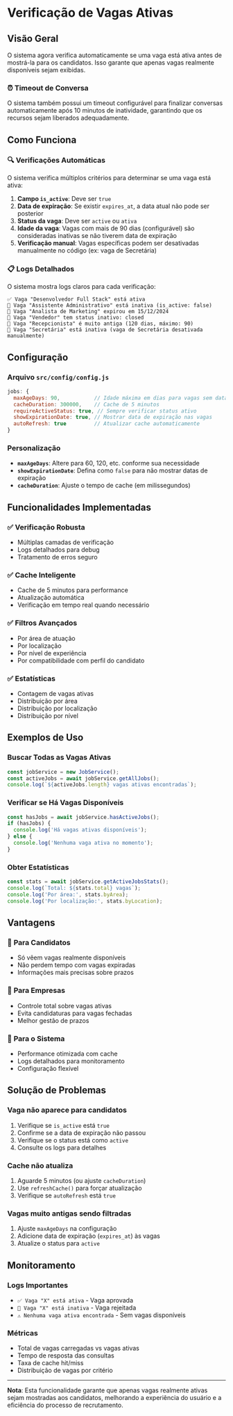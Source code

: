 # Verificação de Vagas Ativas

## Visão Geral

O sistema agora verifica automaticamente se uma vaga está ativa antes de mostrá-la para os candidatos. Isso garante que apenas vagas realmente disponíveis sejam exibidas.

### ⏰ **Timeout de Conversa**

O sistema também possui um timeout configurável para finalizar conversas automaticamente após 10 minutos de inatividade, garantindo que os recursos sejam liberados adequadamente.

## Como Funciona

### 🔍 **Verificações Automáticas**

O sistema verifica múltiplos critérios para determinar se uma vaga está ativa:

1. **Campo `is_active`**: Deve ser `true`
2. **Data de expiração**: Se existir `expires_at`, a data atual não pode ser posterior
3. **Status da vaga**: Deve ser `active` ou `ativa`
4. **Idade da vaga**: Vagas com mais de 90 dias (configurável) são consideradas inativas se não tiverem data de expiração
5. **Verificação manual**: Vagas específicas podem ser desativadas manualmente no código (ex: vaga de Secretária)

### 📋 **Logs Detalhados**

O sistema mostra logs claros para cada verificação:

```
✅ Vaga "Desenvolvedor Full Stack" está ativa
🚫 Vaga "Assistente Administrativo" está inativa (is_active: false)
🚫 Vaga "Analista de Marketing" expirou em 15/12/2024
🚫 Vaga "Vendedor" tem status inativo: closed
🚫 Vaga "Recepcionista" é muito antiga (120 dias, máximo: 90)
🚫 Vaga "Secretária" está inativa (vaga de Secretária desativada manualmente)
```

## Configuração

### Arquivo `src/config/config.js`

```javascript
jobs: {
  maxAgeDays: 90,           // Idade máxima em dias para vagas sem data de expiração
  cacheDuration: 300000,    // Cache de 5 minutos
  requireActiveStatus: true, // Sempre verificar status ativo
  showExpirationDate: true, // Mostrar data de expiração nas vagas
  autoRefresh: true         // Atualizar cache automaticamente
}
```

### Personalização

- **`maxAgeDays`**: Altere para 60, 120, etc. conforme sua necessidade
- **`showExpirationDate`**: Defina como `false` para não mostrar datas de expiração
- **`cacheDuration`**: Ajuste o tempo de cache (em milissegundos)

## Funcionalidades Implementadas

### ✅ **Verificação Robusta**
- Múltiplas camadas de verificação
- Logs detalhados para debug
- Tratamento de erros seguro

### ✅ **Cache Inteligente**
- Cache de 5 minutos para performance
- Atualização automática
- Verificação em tempo real quando necessário

### ✅ **Filtros Avançados**
- Por área de atuação
- Por localização
- Por nível de experiência
- Por compatibilidade com perfil do candidato

### ✅ **Estatísticas**
- Contagem de vagas ativas
- Distribuição por área
- Distribuição por localização
- Distribuição por nível

## Exemplos de Uso

### Buscar Todas as Vagas Ativas
```javascript
const jobService = new JobService();
const activeJobs = await jobService.getAllJobs();
console.log(`${activeJobs.length} vagas ativas encontradas`);
```

### Verificar se Há Vagas Disponíveis
```javascript
const hasJobs = await jobService.hasActiveJobs();
if (hasJobs) {
  console.log('Há vagas ativas disponíveis');
} else {
  console.log('Nenhuma vaga ativa no momento');
}
```

### Obter Estatísticas
```javascript
const stats = await jobService.getActiveJobsStats();
console.log(`Total: ${stats.total} vagas`);
console.log('Por área:', stats.byArea);
console.log('Por localização:', stats.byLocation);
```

## Vantagens

### 🎯 **Para Candidatos**
- Só vêem vagas realmente disponíveis
- Não perdem tempo com vagas expiradas
- Informações mais precisas sobre prazos

### 🏢 **Para Empresas**
- Controle total sobre vagas ativas
- Evita candidaturas para vagas fechadas
- Melhor gestão de prazos

### 🤖 **Para o Sistema**
- Performance otimizada com cache
- Logs detalhados para monitoramento
- Configuração flexível

## Solução de Problemas

### Vaga não aparece para candidatos
1. Verifique se `is_active` está `true`
2. Confirme se a data de expiração não passou
3. Verifique se o status está como `active`
4. Consulte os logs para detalhes

### Cache não atualiza
1. Aguarde 5 minutos (ou ajuste `cacheDuration`)
2. Use `refreshCache()` para forçar atualização
3. Verifique se `autoRefresh` está `true`

### Vagas muito antigas sendo filtradas
1. Ajuste `maxAgeDays` na configuração
2. Adicione data de expiração (`expires_at`) às vagas
3. Atualize o status para `active`

## Monitoramento

### Logs Importantes
- `✅ Vaga "X" está ativa` - Vaga aprovada
- `🚫 Vaga "X" está inativa` - Vaga rejeitada
- `⚠️ Nenhuma vaga ativa encontrada` - Sem vagas disponíveis

### Métricas
- Total de vagas carregadas vs vagas ativas
- Tempo de resposta das consultas
- Taxa de cache hit/miss
- Distribuição de vagas por critério

---

**Nota**: Esta funcionalidade garante que apenas vagas realmente ativas sejam mostradas aos candidatos, melhorando a experiência do usuário e a eficiência do processo de recrutamento.

